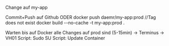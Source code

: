 Change auf my-app

Commit+Push auf Github
ODER
docker push daemr/my-app:prod   //Tag does not exist
docker build --no-cache -t my-app:prod .


Warten bis auf Docker alle Changes auf prod sind (5-15min)
-> Terminus -> VH01
	Script: Sudo SU
	Script: Update Container
	
	
